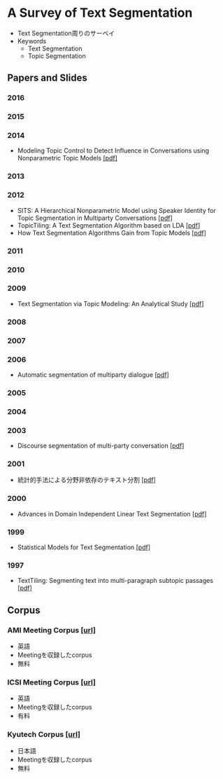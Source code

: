 # A Survey of Text Segmentation
- Text Segmentation周りのサーベイ
- Keywords
  - Text Segmentation
  - Topic Segmentation

## Papers and Slides
### 2016

### 2015

### 2014
- Modeling Topic Control to Detect Influence in Conversations using Nonparametric Topic Models
[[pdf]](http://www.umiacs.umd.edu/~jbg/docs/mlj_2013_influencer.pdf)

### 2013

### 2012
- SITS: A Hierarchical Nonparametric Model using Speaker Identity for Topic Segmentation in Multiparty Conversations
[[pdf]](http://www.umiacs.umd.edu/~jbg/docs/acl_2012_sits.pdf)
- TopicTiling: A Text Segmentation Algorithm based on LDA
[[pdf]](http://delivery.acm.org/10.1145/2400000/2390338/p37-riedl.pdf?ip=131.113.101.130&id=2390338&acc=OPEN&key=D2341B890AD12BFE.3544E7C56679C917.4D4702B0C3E38B35.6D218144511F3437&CFID=862390833&CFTOKEN=10199898&__acm__=1478582562_174e1c636608b17d557064481e4a3033)
- How Text Segmentation Algorithms Gain from Topic Models
[[pdf]](http://delivery.acm.org/10.1145/2390000/2382114/p553-riedl.pdf?ip=131.113.101.130&id=2382114&acc=OPEN&key=D2341B890AD12BFE.3544E7C56679C917.4D4702B0C3E38B35.6D218144511F3437&CFID=862390833&CFTOKEN=10199898&__acm__=1478582740_551703b864d6a9969c698f769ef0d066)

### 2011


### 2010

### 2009
- Text Segmentation via Topic Modeling: An Analytical Study
[[pdf]](http://delivery.acm.org/10.1145/1650000/1646170/p1553-misra.pdf?ip=131.113.101.130&id=1646170&acc=ACTIVE%20SERVICE&key=D2341B890AD12BFE.3544E7C56679C917.4D4702B0C3E38B35.4D4702B0C3E38B35&CFID=862390833&CFTOKEN=10199898&__acm__=1478582515_ed79d5da7471a9c9cd45837c83450521)

### 2008

### 2007

### 2006
- Automatic segmentation of multiparty dialogue
[[pdf]](http://www.cstr.inf.ed.ac.uk/downloads/publications/2006/21_1_hsuehmoorerenals.pdf)

### 2005


### 2004


### 2003
- Discourse segmentation of multi-party conversation
[[pdf]](http://delivery.acm.org/10.1145/1080000/1075167/p562-galley.pdf?ip=131.113.101.130&id=1075167&acc=OPEN&key=D2341B890AD12BFE.3544E7C56679C917.4D4702B0C3E38B35.6D218144511F3437&CFID=862390833&CFTOKEN=10199898&__acm__=1478583546_38f3006ca18de30999219b3fb2991595)

### 2001
- 統計的手法による分野非依存のテキスト分割
[[pdf]](http://www2.nict.go.jp/univ-com/multi_trans/member/mutiyama/pdf/ja/textseg.pdf)

### 2000
- Advances in Domain Independent Linear Text Segmentation
[[pdf]](http://delivery.acm.org/10.1145/980000/974309/p26-choi.pdf?ip=131.113.101.130&id=974309&acc=OPEN&key=D2341B890AD12BFE.3544E7C56679C917.4D4702B0C3E38B35.6D218144511F3437&CFID=862390833&CFTOKEN=10199898&__acm__=1478582659_e6700a057cf2e85e8498d88030770f02)

### 1999
- Statistical Models for Text Segmentation
[[pdf]](https://www.cs.cmu.edu/~aberger/pdf/ml.pdf)

### 1997
- TextTiling: Segmenting text into multi-paragraph subtopic passages
[[pdf]](http://59.108.48.5/course/mining/11-12spring/%E5%8F%82%E8%80%83%E6%96%87%E7%8C%AE/02-02%20TextTiling%20segmenting%20text%20into%20multi-paragraph%20subtopic%20passages.pdf)

## Corpus
### AMI Meeting Corpus [[url]](http://groups.inf.ed.ac.uk/ami/corpus/)
- 英語
- Meetingを収録したcorpus
- 無料

### ICSI Meeting Corpus [[url]](http://www1.icsi.berkeley.edu/Speech/mr/)
- 英語
- Meetingを収録したcorpus
- 有料

### Kyutech Corpus [[url]](http://www.pluto.ai.kyutech.ac.jp/~shimada/resources.html)
- 日本語
- Meetingを収録したcorpus
- 無料

